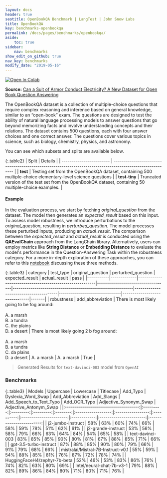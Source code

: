 ```yaml
---
layout: docs
header: true
seotitle: OpenBookQA Benchmark | LangTest | John Snow Labs
title: OpenBookQA
key: benchmarks-openbookqa
permalink: /docs/pages/benchmarks/openbookqa/
aside:
    toc: true
sidebar:
    nav: benchmarks
show_edit_on_github: true
nav_key: benchmarks
modify_date: "2019-05-16"
---
```


[![Open In Colab](https://colab.research.google.com/assets/colab-badge.svg)](https://colab.research.google.com/github/JohnSnowLabs/langtest/blob/main/demo/tutorials/llm_notebooks/dataset-notebooks/OpenbookQA_dataset.ipynb)

**Source:** [Can a Suit of Armor Conduct Electricity? A New Dataset for Open Book Question Answering](https://arxiv.org/abs/1809.02789)

The OpenBookQA dataset is a collection of multiple-choice questions that require complex reasoning and inference based on general knowledge, similar to an “open-book” exam. The questions are designed to test the ability of natural language processing models to answer questions that go beyond memorizing facts and involve understanding concepts and their relations. The dataset contains 500 questions, each with four answer choices and one correct answer. The questions cover various topics in science, such as biology, chemistry, physics, and astronomy.

You can see which subsets and splits are available below.

{:.table2}
| Split                    | Details                                                                                                    |
| ------------------------ | ---------------------------------------------------------------------------------------------------------- |
| **test**      | Testing set from the OpenBookQA dataset, containing 500 multiple-choice elementary-level science questions |
| **test-tiny** | Truncated version of the test set from the OpenBookQA dataset, containing 50 multiple-choice examples.     |

#### Example

In the evaluation process, we start by fetching *original_question* from the dataset. The model then generates an *expected_result* based on this input. To assess model robustness, we introduce perturbations to the *original_question*, resulting in *perturbed_question*. The model processes these perturbed inputs, producing an *actual_result*. The comparison between the *expected_result* and *actual_result* is conducted using the **QAEvalChain** approach from the LangChain library. Alternatively, users can employ metrics like **String Distance** or **Embedding Distance** to evaluate the model's performance in the Question-Answering Task within the robustness category. For a more in-depth exploration of these approaches, you can refer to this [notebook](https://colab.research.google.com/github/JohnSnowLabs/langtest/blob/main/demo/tutorials/misc/Evaluation_Metrics.ipynb) discussing these three methods.


{:.table3}
| category   | test_type    | original_question                  | perturbed_question                     | expected_result                | actual_result                  | pass   |
|-----------|-------------|---------------------------------------------------------|-----------------------------------|------------------------------------------------------------|---------------------------------------|-------------------------------|-------------------------------|-------|
| robustness | add_abbreviation | There is most likely going to be fog around:<br><br>A. a marsh<br>B. a tundra<br>C. the plains<br>D. a desert | There is most likely going 2 b fog around:<br><br>A. a marsh<br>B. a tundra<br>C. da plains<br>D. a desert	 | A. a marsh | A. a marsh  | True |

> Generated Results for `text-davinci-003` model from `OpenAI`

<div class="main-docs" markdown="1"><div class="h3-box" markdown="1">

### Benchmarks

{:.table3}
| Models                               | Uppercase | Lowercase | Titlecase | Add_Typo | Dyslexia_Word_Swap | Add_Abbreviation | Add_Slangs | Add_Speech_to_Text_Typo | Add_OCR_Typo | Adjective_Synonym_Swap | Adjective_Antonym_Swap |
|:-------------------------------------:|:---------:|:---------:|:---------:|:--------:|:------------------:|:-----------------:|:----------:|:-----------------------:|:------------:|:-----------------------:|:------------------------:|
| j2-jumbo-instruct                    |    58%    |    63%    |    60%    |    74%   |         66%        |        58%        |     59%    |           78%           |      51%      |           62%           |            61%           |
| j2-grande-instruct                   |    53%    |    56%    |    58%    |    79%   |         66%        |        63%        |     64%    |           84%           |      54%      |           65%           |            58%           |
| text-davinci-003                     |    83%    |    85%    |    85%    |    90%   |         80%        |        81%        |     67%    |           88%           |      85%      |           71%           |            66%           |
| gpt-3.5-turbo-instruct               |    87%    |    88%    |    85%    |    90%   |         80%        |        79%        |     66%    |           91%           |      79%      |           68%           |            66%           |
| mistralai/Mistral-7B-Instruct-v0.1   |    55%    |    59%    |    54%    |    88%   |         85%        |        81%        |     76%    |           87%           |      72%      |           78%           |            74%           |
| HuggingFaceH4/zephyr-7b-beta         |    52%    |    46%    |    53%    |    83%   |         86%        |        76%        |     74%    |           82%           |      63%      |           80%           |            69%           |
| Intel/neural-chat-7b-v3-1            |    79%    |    88%    |    82%    |    89%   |         86%        |        84%        |     80%    |           71%           |      80%      |           71%           |            76%           |

</div>